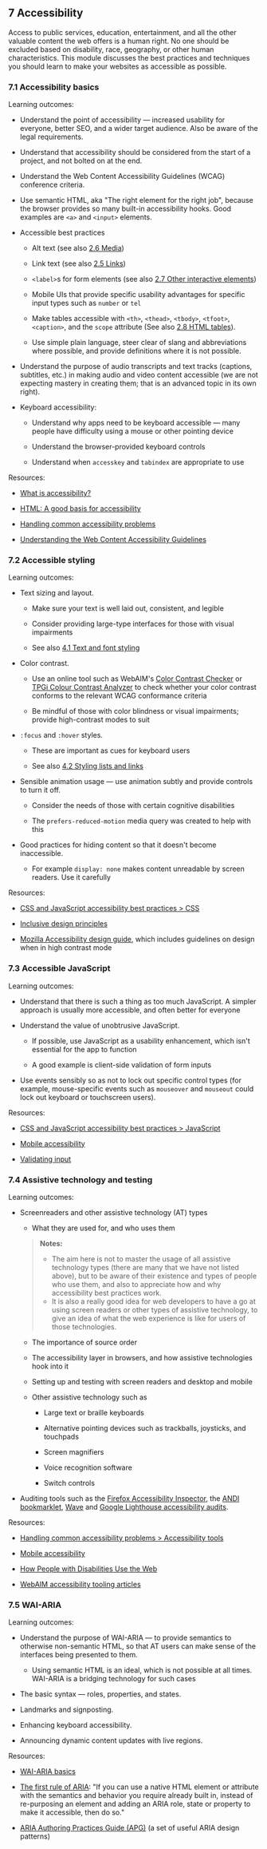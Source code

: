 ## 7 Accessibility

Access to public services, education, entertainment, and all the other valuable content the web offers is a human right. No one should be excluded based on disability, race, geography, or other human characteristics. This module discusses the best practices and techniques you should learn to make your websites as accessible as possible.


### 7.1 Accessibility basics

Learning outcomes:

- Understand the point of accessibility — increased usability for everyone, better SEO, and a wider target audience. Also be aware of the legal requirements.

- Understand that accessibility should be considered from the start of a project, and not bolted on at the end.

- Understand the Web Content Accessibility Guidelines (WCAG) conference criteria.

- Use semantic HTML, aka "The right element for the right job", because the browser provides so many built-in accessibility hooks. Good examples are `<a>` and `<input>` elements.

- Accessible best practices

  - Alt text (see also [2.6 Media](../1-web-standards-and-html/2-6-media.md))

  - Link text (see also [2.5 Links](../1-web-standards-and-html/2-5-links.md))

  - `<label>`s for form elements (see also [2.7 Other interactive elements](../1-web-standards-and-html/2-7-other-interactive-elements.md))

  - Mobile UIs that provide specific usability advantages for specific input types such as `number` or `tel`

  - Make tables accessible with `<th>`, `<thead>`, `<tbody>`, `<tfoot>`, `<caption>`, and the `scope` attribute (See also [2.8 HTML tables](../1-web-standards-and-html/2-8-html-tables.md)).

  - Use simple plain language, steer clear of slang and abbreviations where possible, and provide definitions where it is not possible.

- Understand the purpose of audio transcripts and text tracks (captions, subtitles, etc.) in making audio and video content accessible (we are not expecting mastery in creating them; that is an advanced topic in its own right).

- Keyboard accessibility:

  - Understand why apps need to be keyboard accessible — many people have difficulty using a mouse or other pointing device

  - Understand the browser-provided keyboard controls

  - Understand when `accesskey` and `tabindex` are appropriate to use

Resources:

- [What is accessibility?](https://developer.mozilla.org/docs/Learn/Accessibility/What_is_accessibility)

- [HTML: A good basis for accessibility](https://developer.mozilla.org/docs/Learn/Accessibility/HTML)

- [Handling common accessibility problems](https://developer.mozilla.org/docs/Learn/Tools_and_testing/Cross_browser_testing/Accessibility)

- [Understanding the Web Content Accessibility Guidelines](https://developer.mozilla.org/docs/Web/Accessibility/Understanding_WCAG)


### 7.2 Accessible styling

Learning outcomes:

- Text sizing and layout.

  - Make sure your text is well laid out, consistent, and legible

  - Consider providing large-type interfaces for those with visual impairments

  - See also [4.1 Text and font styling](../2-styling.md#4-1-text-and-font-styling)

- Color contrast.

  - Use an online tool such as WebAIM's [Color Contrast Checker](https://webaim.org/resources/contrastchecker/) or [TPGi Colour Contrast Analyzer](https://www.tpgi.com/color-contrast-checker/) to check whether your color contrast conforms to the relevant WCAG conformance criteria

  - Be mindful of those with color blindness or visual impairments; provide high-contrast modes to suit

- `:focus` and `:hover` styles.

  - These are important as cues for keyboard users

  - See also [4.2 Styling lists and links](../2-styling.md#4-2-styling-lists-and-links)

- Sensible animation usage — use animation subtly and provide controls to turn it off.

  - Consider the needs of those with certain cognitive disabilities

  - The `prefers-reduced-motion` media query was created to help with this

- Good practices for hiding content so that it doesn't become inaccessible.

  - For example `display: none` makes content unreadable by screen readers. Use it carefully

Resources:

- [CSS and JavaScript accessibility best practices > CSS](https://developer.mozilla.org/docs/Learn/Accessibility/CSS_and_JavaScript#css)

- [Inclusive design principles](https://inclusivedesignprinciples.org/)

- [Mozilla Accessibility design guide](https://wiki.mozilla.org/Accessibility/Design_Guide), which includes guidelines on design when in high contrast mode


### 7.3 Accessible JavaScript

Learning outcomes:

- Understand that there is such a thing as too much JavaScript. A simpler approach is usually more accessible, and often better for everyone

- Understand the value of unobtrusive JavaScript.

  - If possible, use JavaScript as a usability enhancement, which isn't essential for the app to function

  - A good example is client-side validation of form inputs

- Use events sensibly so as not to lock out specific control types (for example, mouse-specific events such as `mouseover` and `mouseout` could lock out keyboard or touchscreen users).

Resources:

- [CSS and JavaScript accessibility best practices > JavaScript](https://developer.mozilla.org/docs/Learn/Accessibility/CSS_and_JavaScript#javascript)

- [Mobile accessibility](https://developer.mozilla.org/docs/Learn/Accessibility/Mobile)

- [Validating input](https://www.w3.org/WAI/tutorials/forms/validation/)


### 7.4 Assistive technology and testing

Learning outcomes:

- Screenreaders and other assistive technology (AT) types

  - What they are used for, and who uses them

  > **Notes:**
  >
  > - The aim here is not to master the usage of all assistive technology types (there are many that we have not listed above), but to be aware of their existence and types of people who use them, and also to appreciate how and why accessibility best practices work.
  > - It is also a really good idea for web developers to have a go at using screen readers or other types of assistive technology, to give an idea of what the web experience is like for users of those technologies.

  - The importance of source order

  - The accessibility layer in browsers, and how assistive technologies hook into it

  - Setting up and testing with screen readers and desktop and mobile

  - Other assistive technology such as

    - Large text or braille keyboards

    - Alternative pointing devices such as trackballs, joysticks, and touchpads

    - Screen magnifiers

    - Voice recognition software

    - Switch controls

- Auditing tools such as the [Firefox Accessibility Inspector](https://firefox-source-docs.mozilla.org/devtools-user/accessibility_inspector/index.html), the [ANDI bookmarklet](https://www.ssa.gov/accessibility/andi/help/install.html), [Wave](https://wave.webaim.org/) and [Google Lighthouse accessibility audits](https://developer.chrome.com/docs/lighthouse/accessibility/).

Resources:

- [Handling common accessibility problems > Accessibility tools](https://developer.mozilla.org/docs/Learn/Tools_and_testing/Cross_browser_testing/Accessibility#accessibility_tools)

- [Mobile accessibility](https://developer.mozilla.org/docs/Learn/Accessibility/Mobile)

- [How People with Disabilities Use the Web](https://www.w3.org/WAI/people-use-web/)

- [WebAIM accessibility tooling articles](https://webaim.org/articles/#evaluation)


### 7.5 WAI-ARIA

Learning outcomes:

- Understand the purpose of WAI-ARIA — to provide semantics to otherwise non-semantic HTML, so that AT users can make sense of the interfaces being presented to them.

  - Using semantic HTML is an ideal, which is not possible at all times. WAI-ARIA is a bridging technology for such cases

- The basic syntax — roles, properties, and states.

- Landmarks and signposting.

- Enhancing keyboard accessibility.

- Announcing dynamic content updates with live regions.

Resources:

- [WAI-ARIA basics](https://developer.mozilla.org/docs/Learn/Accessibility/WAI-ARIA_basics)

- [The first rule of ARIA](https://www.w3.org/TR/using-aria/#rule1): "If you can use a native HTML element or attribute with the semantics and behavior you require already built in, instead of re-purposing an element and adding an ARIA role, state or property to make it accessible, then do so."

- [ARIA Authoring Practices Guide (APG)](https://www.w3.org/WAI/ARIA/apg/patterns/) (a set of useful ARIA design patterns)


